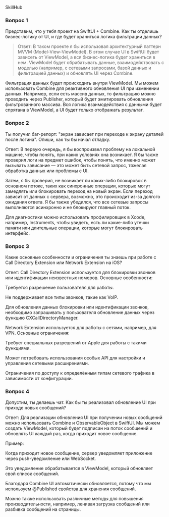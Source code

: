 SkillHub

### Вопрос 1
Представим, что у тебя проект на SwiftUI + Combine. Как ты отделишь бизнес-логику от UI, и где будет храниться логика фильтрации данных?

> Ответ:
В таком проекте я бы использовал архитектурный паттерн MVVM (Model-View-ViewModel). В этом случае UI в SwiftUI будет зависеть от ViewModel, а вся бизнес-логика будет храниться в нем. ViewModel будет обрабатывать данные, взаимодействовать с моделью (например, с сетевыми запросами, базой данных и фильтрацией данных) и обновлять UI через Combine.

Фильтрация данных будет происходить внутри ViewModel. Мы можем использовать Combine для реактивного обновления UI при изменении данных. Например, если есть массив данных, то фильтрацию можно проводить через Publisher, который будет эмитировать обновления фильтрованного массива. Вся логика взаимодействия с данными будет спрятана в ViewModel, а UI будет только отображать результат.

### Вопрос 2
Ты получил баг-репорт: "экран зависает при переходе к экрану деталей после логина". Опиши, как ты бы начал отладку.

Ответ:
В первую очередь, я бы воспроизвел проблему на локальной машине, чтобы понять, при каких условиях она возникает. Я бы также проверил логи на предмет ошибок, чтобы понять, что именно может вызывать зависание — это может быть сетевой запрос, тяжелая обработка данных или проблемы с UI.

Затем, я бы проверил, не возникает ли каких-либо блокировок в основном потоке, таких как синхронные операции, которые могут замедлять или блокировать переход на новый экран. Если переход зависит от данных с сервера, возможно, это происходит из-за долгого ожидания ответа. Я бы также убедился, что все сетевые запросы выполняются асинхронно и не блокируют главный поток.

Для диагностики можно использовать профилировщик в Xcode, например, Instruments, чтобы увидеть, есть ли какие-либо утечки памяти или длительные операции, которые могут блокировать интерфейс.

### Вопрос 3
Какие основные особенности и ограничения ты знаешь при работе с Call Directory Extension или Network Extension на iOS?

Ответ:
Call Directory Extension используется для блокировки звонков или идентификации неизвестных номеров. Основные особенности:

Требуется разрешение пользователя для работы.

Не поддерживает все типы звонков, такие как VoIP.

Для обновления данных блокировки или идентификации звонков, необходимо запрашивать у пользователя обновление данных через функцию CXCallDirectoryManager.

Network Extension используется для работы с сетями, например, для VPN. Основные ограничения:

Требует специальных разрешений от Apple для работы с такими функциями.

Может потребовать использования особых API для настройки и управления сетевыми расширениями.

Ограничения по доступу к определённым типам сетевого трафика в зависимости от конфигурации.

### Вопрос 4
Допустим, ты делаешь чат. Как бы ты реализовал обновление UI при приходе новых сообщений?

Ответ:
Для реализации обновления UI при получении новых сообщений можно использовать Combine и ObservableObject в SwiftUI. Мы можем создать ViewModel, который будет подписан на поток сообщений и обновлять UI каждый раз, когда приходит новое сообщение.

Пример:

Когда приходит новое сообщение, сервер уведомляет приложение через push-уведомление или WebSocket.

Это уведомление обрабатывается в ViewModel, который обновляет свой список сообщений.

Благодаря Combine UI автоматически обновляется, потому что мы используем @Published свойства для хранения сообщений.

Можно также использовать различные методы для повышения производительности, например, ленивая загрузка сообщений или разбивка сообщений на страницы.
